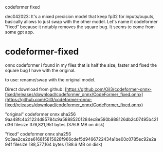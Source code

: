 codeformer fixed

dec042023: It's a mixed precision model that keep fp32 for inputs/ouputs, basically allows to just swap with the other model. Let's name it codeformer "fixed" because it notably removes the square bug.
It seems to come from some gpt app.


# codeformer-fixed
onnx codeformer i found in my files that is half the size, faster and fixed the square bug I have with the original.

to use: rename/swap with the original model.

Direct download from github: [https://github.com/Oil3/codeformer-onnx-fixed/releases/download/codeformer_onnx/CodeFormer_fixed.onnx](https://github.com/Oil3/codeformer-onnx-fixed/releases/download/codeformer_onnx/CodeFormer_fixed.onnx)


"original" codeformer onnx sha256 9aa48fc4b21224d85784c9a58885201284ec8e590b988126db2c07495b421d36 filesize 376,821,951 bytes (376.8 MB on disk)

"fixed" codeformer onnx sha256 9c3ae2ce2de616815815628f966cdef5d9466722434a1be00c0785ec92e2a94f filesize 188,577,164 bytes (188.6 MB on disk)

